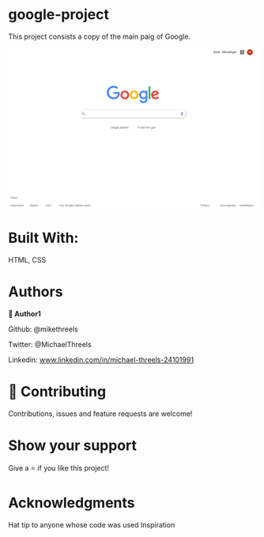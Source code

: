 # google-project


This project consists a copy of the main paig of Google.

![screenshot of webpage](/images/screenshot-website.png)



# Built With:

HTML, CSS



# Authors

**👤 Author1**


Github: @mikethreels

Twitter: @MichaelThreels

Linkedin: www.linkedin.com/in/michael-threels-24101991


# 🤝 Contributing
Contributions, issues and feature requests are welcome!

# Show your support
Give a ⭐️ if you like this project!

# Acknowledgments
Hat tip to anyone whose code was used
Inspiration
